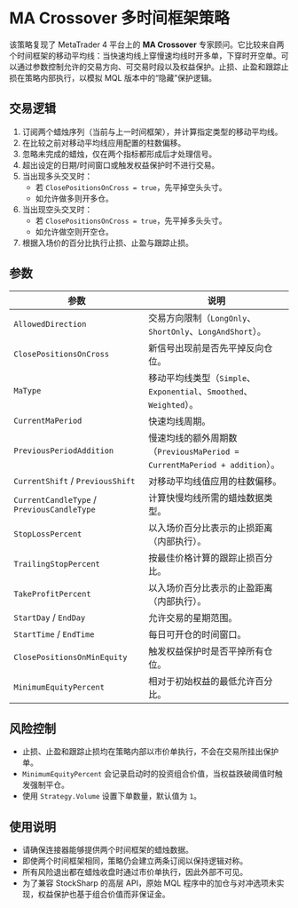 # MA Crossover 多时间框架策略

该策略复现了 MetaTrader 4 平台上的 **MA Crossover** 专家顾问。它比较来自两个时间框架的移动平均线：当快速均线上穿慢速均线时开多单，下穿时开空单。可以通过参数控制允许的交易方向、可交易时段以及权益保护。止损、止盈和跟踪止损在策略内部执行，以模拟 MQL 版本中的“隐藏”保护逻辑。

## 交易逻辑

1. 订阅两个蜡烛序列（当前与上一时间框架），并计算指定类型的移动平均线。
2. 在比较之前对移动平均线应用配置的柱数偏移。
3. 忽略未完成的蜡烛，仅在两个指标都形成后才处理信号。
4. 超出设定的日期/时间窗口或触发权益保护时不进行交易。
5. 当出现多头交叉时：
   - 若 `ClosePositionsOnCross = true`，先平掉空头头寸。
   - 如允许做多则开多仓。
6. 当出现空头交叉时：
   - 若 `ClosePositionsOnCross = true`，先平掉多头头寸。
   - 如允许做空则开空仓。
7. 根据入场价的百分比执行止损、止盈与跟踪止损。

## 参数

| 参数 | 说明 |
|------|------|
| `AllowedDirection` | 交易方向限制（`LongOnly`、`ShortOnly`、`LongAndShort`）。 |
| `ClosePositionsOnCross` | 新信号出现前是否先平掉反向仓位。 |
| `MaType` | 移动平均线类型（`Simple`、`Exponential`、`Smoothed`、`Weighted`）。 |
| `CurrentMaPeriod` | 快速均线周期。 |
| `PreviousPeriodAddition` | 慢速均线的额外周期数（`PreviousMaPeriod = CurrentMaPeriod + addition`）。 |
| `CurrentShift` / `PreviousShift` | 对移动平均线值应用的柱数偏移。 |
| `CurrentCandleType` / `PreviousCandleType` | 计算快慢均线所需的蜡烛数据类型。 |
| `StopLossPercent` | 以入场价百分比表示的止损距离（内部执行）。 |
| `TrailingStopPercent` | 按最佳价格计算的跟踪止损百分比。 |
| `TakeProfitPercent` | 以入场价百分比表示的止盈距离（内部执行）。 |
| `StartDay` / `EndDay` | 允许交易的星期范围。 |
| `StartTime` / `EndTime` | 每日可开仓的时间窗口。 |
| `ClosePositionsOnMinEquity` | 触发权益保护时是否平掉所有仓位。 |
| `MinimumEquityPercent` | 相对于初始权益的最低允许百分比。 |

## 风险控制

- 止损、止盈和跟踪止损均在策略内部以市价单执行，不会在交易所挂出保护单。
- `MinimumEquityPercent` 会记录启动时的投资组合价值，当权益跌破阈值时触发强制平仓。
- 使用 `Strategy.Volume` 设置下单数量，默认值为 `1`。

## 使用说明

- 请确保连接器能够提供两个时间框架的蜡烛数据。
- 即使两个时间框架相同，策略仍会建立两条订阅以保持逻辑对称。
- 所有风险退出都在蜡烛收盘时通过市价单执行，因此外部不可见。
- 为了兼容 StockSharp 的高层 API，原始 MQL 程序中的加仓与对冲选项未实现，权益保护也基于组合价值而非保证金。


